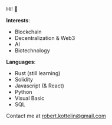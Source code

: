 Hi! 👋

**Interests**: 
- Blockchain
- Decentralization & Web3
- AI
- Biotechnology

**Languages**: 
- Rust (still learning)
- Solidity
- Javascript (& React)
- Python
- Visual Basic
- SQL

Contact me at robert.kottelin@gmail.com
